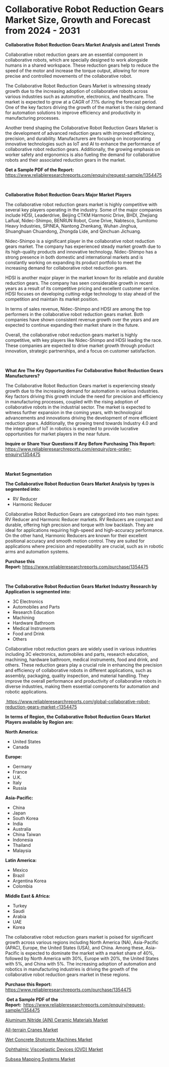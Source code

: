 <p><h1>Collaborative Robot Reduction Gears Market Size, Growth and Forecast from 2024 - 2031</h1></p><p><strong>Collaborative Robot Reduction Gears Market Analysis and Latest Trends</strong></p>
<p><p>Collaborative robot reduction gears are an essential component in collaborative robots, which are specially designed to work alongside humans in a shared workspace. These reduction gears help to reduce the speed of the motor and increase the torque output, allowing for more precise and controlled movements of the collaborative robot.</p><p>The Collaborative Robot Reduction Gears Market is witnessing steady growth due to the increasing adoption of collaborative robots across various industries such as automotive, electronics, and healthcare. The market is expected to grow at a CAGR of 7.1% during the forecast period. One of the key factors driving the growth of the market is the rising demand for automation solutions to improve efficiency and productivity in manufacturing processes.</p><p>Another trend shaping the Collaborative Robot Reduction Gears Market is the development of advanced reduction gears with improved efficiency, precision, and durability. Manufacturers are focusing on incorporating innovative technologies such as IoT and AI to enhance the performance of collaborative robot reduction gears. Additionally, the growing emphasis on worker safety and ergonomics is also fueling the demand for collaborative robots and their associated reduction gears in the market.</p></p>
<p><strong>Get a Sample PDF of the Report:&nbsp;</strong> <a href="https://www.reliableresearchreports.com/enquiry/request-sample/1354475">https://www.reliableresearchreports.com/enquiry/request-sample/1354475</a></p>
<p>&nbsp;</p>
<p><strong>Collaborative Robot Reduction Gears Major Market Players</strong></p>
<p><p>The collaborative robot reduction gears market is highly competitive with several key players operating in the industry. Some of the major companies include HDSI, Leaderdrive, Beijing CTKM Harmonic Drive, BHDI, Zhejiang Laifual, Nidec-Shimpo, BENRUN Robot, Cone Drive, Nabtesco, Sumitomo Heavy Industries, SPINEA, Nantong Zhenkang, Wuhan Jinghua, Shuanghuan Chuandong, Zhongda Lide, and Qinchuan Jichuang.</p><p>Nidec-Shimpo is a significant player in the collaborative robot reduction gears market. The company has experienced steady market growth due to its high-quality products and innovative technology. Nidec-Shimpo has a strong presence in both domestic and international markets and is constantly working on expanding its product portfolio to meet the increasing demand for collaborative robot reduction gears.</p><p>HDSI is another major player in the market known for its reliable and durable reduction gears. The company has seen considerable growth in recent years as a result of its competitive pricing and excellent customer service. HDSI focuses on developing cutting-edge technology to stay ahead of the competition and maintain its market position.</p><p>In terms of sales revenue, Nidec-Shimpo and HDSI are among the top performers in the collaborative robot reduction gears market. Both companies have shown consistent revenue growth over the years and are expected to continue expanding their market share in the future.</p><p>Overall, the collaborative robot reduction gears market is highly competitive, with key players like Nidec-Shimpo and HDSI leading the race. These companies are expected to drive market growth through product innovation, strategic partnerships, and a focus on customer satisfaction.</p></p>
<p>&nbsp;</p>
<p><strong>What Are The Key Opportunities For Collaborative Robot Reduction Gears Manufacturers?</strong></p>
<p><p>The Collaborative Robot Reduction Gears market is experiencing steady growth due to the increasing demand for automation in various industries. Key factors driving this growth include the need for precision and efficiency in manufacturing processes, coupled with the rising adoption of collaborative robots in the industrial sector. The market is expected to witness further expansion in the coming years, with technological advancements and innovations driving the development of more efficient reduction gears. Additionally, the growing trend towards Industry 4.0 and the integration of IoT in robotics is expected to provide lucrative opportunities for market players in the near future.</p></p>
<p><strong>Inquire or Share Your Questions If Any Before Purchasing This Report:</strong> <a href="https://www.reliableresearchreports.com/enquiry/pre-order-enquiry/1354475">https://www.reliableresearchreports.com/enquiry/pre-order-enquiry/1354475</a></p>
<p>&nbsp;</p>
<p><strong>Market Segmentation</strong></p>
<p><strong>The Collaborative Robot Reduction Gears Market Analysis by types is segmented into:</strong></p>
<p><ul><li>RV Reducer</li><li>Harmonic Reducer</li></ul></p>
<p><p>Collaborative Robot Reduction Gears are categorized into two main types: RV Reducer and Harmonic Reducer markets. RV Reducers are compact and durable, offering high precision and torque with low backlash. They are ideal for applications requiring high-speed and high-accuracy performance. On the other hand, Harmonic Reducers are known for their excellent positional accuracy and smooth motion control. They are suited for applications where precision and repeatability are crucial, such as in robotic arms and automation systems.</p></p>
<p><strong>Purchase this Report:&nbsp;</strong><a href="https://www.reliableresearchreports.com/purchase/1354475">https://www.reliableresearchreports.com/purchase/1354475</a></p>
<p>&nbsp;</p>
<p><strong>The Collaborative Robot Reduction Gears Market Industry Research by Application is segmented into:</strong></p>
<p><ul><li>3C Electronics</li><li>Automobiles and Parts</li><li>Research Education</li><li>Machining</li><li>Hardware Bathroom</li><li>Medical Instruments</li><li>Food and Drink</li><li>Others</li></ul></p>
<p><p>Collaborative robot reduction gears are widely used in various industries including 3C electronics, automobiles and parts, research education, machining, hardware bathroom, medical instruments, food and drink, and others. These reduction gears play a crucial role in enhancing the precision and efficiency of collaborative robots in different applications, such as assembly, packaging, quality inspection, and material handling. They improve the overall performance and productivity of collaborative robots in diverse industries, making them essential components for automation and robotic applications.</p></p>
<p><a href="https://www.reliableresearchreports.com/global-collaborative-robot-reduction-gears-market-r1354475">&nbsp;https://www.reliableresearchreports.com/global-collaborative-robot-reduction-gears-market-r1354475</a></p>
<p><strong>In terms of Region, the Collaborative Robot Reduction Gears Market Players available by Region are:</strong></p>
<p>
    <p> <strong> North America: </strong>
        <ul>
            <li>United States</li>
            <li>Canada</li>
        </ul>
        </p> 
    <p> <strong> Europe: </strong>
        <ul>
            <li>Germany</li>
            <li>France</li>
            <li>U.K.</li>
            <li>Italy</li>
            <li>Russia</li>
        </ul>
        </p> 
    <p> <strong> Asia-Pacific: </strong>
        <ul>
            <li>China</li>
            <li>Japan</li>
            <li>South Korea</li>
            <li>India</li>
            <li>Australia</li>
            <li>China Taiwan</li>
            <li>Indonesia</li>
            <li>Thailand</li>
            <li>Malaysia</li>
        </ul>
        </p> 
    <p> <strong> Latin America: </strong>
        <ul>
            <li>Mexico</li>
            <li>Brazil</li>
            <li>Argentina Korea</li>
            <li>Colombia</li>
        </ul>
        </p> 
    <p> <strong> Middle East & Africa: </strong>
        <ul>
            <li>Turkey</li>
            <li>Saudi</li>
            <li>Arabia</li>
            <li>UAE</li>
            <li>Korea</li>
        </ul>
    </p>
    </p>
<p><p>The collaborative robot reduction gears market is poised for significant growth across various regions including North America (NA), Asia-Pacific (APAC), Europe, the United States (USA), and China. Among these, Asia-Pacific is expected to dominate the market with a market share of 40%, followed by North America with 30%, Europe with 20%, the United States with 5%, and China with 5%. The increasing adoption of automation and robotics in manufacturing industries is driving the growth of the collaborative robot reduction gears market in these regions.</p></p>
<p><strong>Purchase this Report: </strong><a href="https://www.reliableresearchreports.com/purchase/1354475">https://www.reliableresearchreports.com/purchase/1354475</a></p>
<p>&nbsp;<strong>Get a Sample PDF of the Report:&nbsp;&nbsp;</strong><a href="https://www.reliableresearchreports.com/enquiry/request-sample/1354475">https://www.reliableresearchreports.com/enquiry/request-sample/1354475</a></p>
<p><strong></strong></p>
<p><p><a href="https://github.com/jadenRaynor/Market-Research-Report-List-1/blob/main/aluminum-nitride-aln-ceramic-materials-market.md">Aluminum Nitride (AlN) Ceramic Materials Market</a></p><p><a href="https://github.com/RoccoManning/Market-Research-Report-List-6/blob/main/all-terrain-cranes-market.md">All-terrain Cranes Market</a></p><p><a href="https://github.com/gulaimolin/Market-Research-Report-List-5/blob/main/wet-concrete-shotcrete-machines-market.md">Wet Concrete Shotcrete Machines Market</a></p><p><a href="https://issuu.com/reportprime-2/docs/ophthalmic-viscoelastic-devices-ovd_20868ba89afdd0">Ophthalmic Viscoelastic Devices (OVD) Market</a></p><p><a href="https://github.com/ranaacryptoaddmin/Market-Research-Report-List-1/blob/main/subsea-mapping-systems-market.md">Subsea Mapping Systems Market</a></p></p>